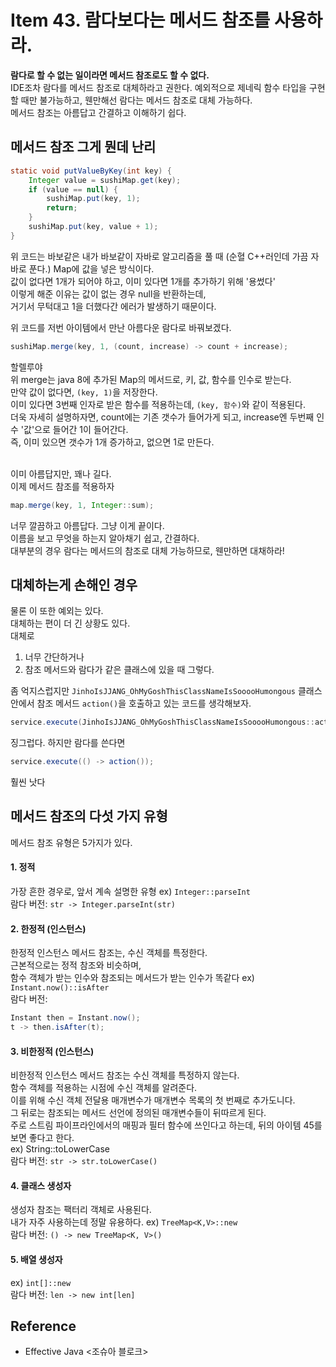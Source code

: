 # Item 43. 람다보다는 메서드 참조를 사용하라.
**람다로 할 수 없는 일이라면 메서드 참조로도 할 수 없다.** <br>
IDE조차 람다를 메서드 참조로 대체하라고 권한다. 예외적으로 제네릭 함수 타입을 구현할 때만 불가능하고, 웬만해선 람다는 메서드 참조로 대체 가능하다.  <br> 
메서드 참조는 아름답고 간결하고 이해하기 쉽다. <br>


## 메서드 참조 그게 뭔데 난리

```java
static void putValueByKey(int key) {
    Integer value = sushiMap.get(key);
    if (value == null) {
        sushiMap.put(key, 1);
        return;
    }
    sushiMap.put(key, value + 1);
}
```
위 코드는 바보같은 내가 바보같이 자바로 알고리즘을 풀 때 (순혈 C++러인데 가끔 자바로 푼다.) Map에 값을 넣은 방식이다. <br>
값이 없다면 1개가 되어야 하고, 이미 있다면 1개를 추가하기 위해 '용썼다' <br>
이렇게 해준 이유는 값이 없는 경우 null을 반환하는데, <br> 
거기서 무턱대고 1을 더했다간 에러가 발생하기 때문이다. <br>

위 코드를 저번 아이템에서 만난 아름다운 람다로 바꿔보겠다.
```java
sushiMap.merge(key, 1, (count, increase) -> count + increase);
```
할렐루야 <br>
위 merge는 java 8에 추가된 Map의 메서드로, 키, 값, 함수를 인수로 받는다. <br>
만약 값이 없다면, `(key, 1)`을 저장한다. <br>
이미 있다면 3번째 인자로 받은 함수를 적용하는데, `(key, 함수)`와 같이 적용된다. <Br>
더욱 자세히 설명하자면, count에는 기존 갯수가 들어가게 되고, increase엔 두번째 인수 '값'으로 들어간 1이 들어간다. <Br>
즉, 이미 있으면 갯수가 1개 증가하고, 없으면 1로 만든다. <br> <br>

이미 아름답지만, 꽤나 길다. <br> 
이제 메서드 참조를 적용하자
```java
map.merge(key, 1, Integer::sum);
```
너무 깔끔하고 아름답다. 그냥 이게 끝이다. <br>
이름을 보고 무엇을 하는지 알아채기 쉽고, 간결하다. <br>
대부분의 경우 람다는 메서드의 참조로 대체 가능하므로, 웬만하면 대채하라!


## 대체하는게 손해인 경우
물론 이 또한 예외는 있다. <br>
대체하는 편이 더 긴 상황도 있다. <Br>
대체로
1. 너무 간단하거나
2. 참조 메서드와 람다가 같은 클래스에 있을 때 그렇다. 

좀 억지스럽지만 `JinhoIsJJANG_OhMyGoshThisClassNameIsSooooHumongous` 클래스 안에서 참조 메서드 `action()`을 호출하고 있는 코드를 생각해보자.
```java
service.execute(JinhoIsJJANG_OhMyGoshThisClassNameIsSooooHumongous::action);
``` 
징그럽다. 하지만 람다를 쓴다면
```java
service.execute(() -> action());
```
훨씬 낫다 <br>


## 메서드 참조의 다섯 가지 유형
메서드 참조 유형은 5가지가 있다.

#### 1. 정적
가장 흔한 경우로, 앞서 계속 설명한 유형
ex) `Integer::parseInt` <br>
람다 버전: `str -> Integer.parseInt(str)`

#### 2. 한정적 (인스턴스)
한정적 인스턴스 메서드 참조는, 수신 객체를 특정한다. <br>
근본적으로는 정적 참조와 비슷하며, <br> 
함수 객체가 받는 인수와 참조되는 메서드가 받는 인수가 똑같다
ex) `Instant.now()::isAfter` <br>
람다 버전: 
```java
Instant then = Instant.now();
t -> then.isAfter(t);
```


#### 3. 비한정적 (인스턴스)
비한정적 인스턴스 메서드 참조는 수신 객체를 특정하지 않는다. <br>
함수 객체를 적용하는 시점에 수신 객체를 알려준다. <Br>
이를 위해 수신 객체 전달용 매개변수가 매개변수 목록의 첫 번째로 추가도니다. <Br>
그 뒤로는 참조되는 메서드 선언에 정의된 매개변수들이 뒤따르게 된다. <br>
주로 스트림 파이프라인에서의 매핑과 필터 함수에 쓰인다고 하는데, 뒤의 아이템 45를 보면 좋다고 한다. <Br>
ex) String::toLowerCase <br>
람다 버전: `str -> str.toLowerCase()`

#### 4. 클래스 생성자
생성자 참조는 팩터리 객체로 사용된다. <Br>
내가 자주 사용하는데 정말 유용하다.
ex) `TreeMap<K,V>::new` <br>
람다 버전: `() -> new TreeMap<K, V>()`
#### 5. 배열 생성자
ex) `int[]::new` <br>
람다 버전: `len -> new int[len]`

## Reference
- Effective Java <조슈아 블로크>
